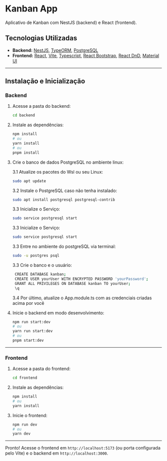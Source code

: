 # Kanban App

Aplicativo de Kanban com NestJS (backend) e React (frontend).

## Tecnologias Utilizadas

- **Backend:** [NestJS](https://nestjs.com/), [TypeORM](https://typeorm.io/), [PostgreSQL](https://www.postgresql.org/)
- **Frontend:** [React](https://react.dev/), [Vite](https://vitejs.dev/), [Typescript](https://www.typescriptlang.org/), [React Bootstrap](https://react-bootstrap.github.io/), [React DnD](https://react-dnd.github.io/), [Material UI](https://mui.com/material-ui/getting-started/)

---

## Instalação e Inicialização

### Backend

1. Acesse a pasta do backend:

   ```sh
   cd backend
   ```

2. Instale as dependências:

   ```sh
   npm install
   # ou
   yarn install
   # ou
   pnpm install
   ```

3. Crie o banco de dados PostgreSQL no ambiente linux:

   3.1 Atualize os pacotes do Wsl ou seu Linux:
   ```sh
   sudo apt update
   ```
   3.2 Instale o PostgreSQL caso não tenha instalado:
   ```sh
   sudo apt install postgresql postgresql-contrib
   ```
   3.3 Inicialize o Serviço:
   ```sh
   sudo service postgresql start
   ```
   3.3 Inicialize o Serviço:
   ```sh
   sudo service postgresql start
   ```
   3.3 Entre no ambiente do postgreSQL via terminal:
   ```sh
   sudo -u postgres psql
   ```
   3.3 Crie o banco e o usuário:
   ```sh
    CREATE DATABASE kanban;
    CREATE USER yourUser WITH ENCRYPTED PASSWORD 'yourPassword';
    GRANT ALL PRIVILEGES ON DATABASE kanban TO yourUser;
    \q
   ```
   3.4 Por último, atualize o App.module.ts com as credenciais criadas acima por você
    

4. Inicie o backend em modo desenvolvimento:

   ```sh
   npm run start:dev
   # ou
   yarn run start:dev
   # ou
   pnpm start:dev
   ```

---

### Frontend

1. Acesse a pasta do frontend:

   ```sh
   cd frontend
   ```

2. Instale as dependências:

   ```sh
   npm install
   # ou
   yarn install
   ```

3. Inicie o frontend:

   ```sh
   npm run dev
   # ou
   yarn dev
   ```
---

Pronto! Acesse o frontend em `http://localhost:5173` (ou porta configurada pelo Vite) e o backend em `http://localhost:3000`.
